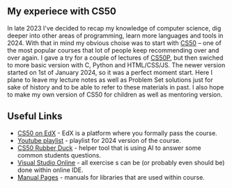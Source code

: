 ## My experiece with CS50
In late 2023 I've decided to recap my knowledge of computer science, dig deeper into other areas of programming, learn more languages and tools in 2024. With that in mind my obvious choise was to start with [CS50](https://pll.harvard.edu/course/cs50-introduction-computer-science) – one of the most popular courses that lot of people keep recommending over and over again. I gave a try for a couple of lectures of [CS50P](https://cs50.harvard.edu/python/2022/), but then swiched to more basic version with C, Python and HTML/CSS/JS. The newer version started on 1st of January 2024, so it was a perfect moment start.
Here I plane to leave my lecture notes as well as Problem Set solutions just for sake of history and to be able to refer to these materials in past. I also hope to make my own version of CS50 for children as well as mentoring version.

## Useful Links
- [CS50 on EdX](https://learning.edx.org/course/course-v1:HarvardX+CS50+X/home) - EdX is a platform where you formally pass the course.
- [Youtube playlist](https://www.youtube.com/playlist?list=PLhQjrBD2T381WAHyx1pq-sBfykqMBI7V4) - playlist for 2024 version of the course.
- [CS50 Rubber Duck](https://cs50.ai/chat) - helper tool that is using AI to answer some common students questions.
- [Visual Studio Online](https://obscure-goldfish-q79g5w6qpgvc99qr.github.dev/?folder=%2Fworkspaces%2F13601748&vscodeChannel=stable) - all exercise s can be (or probably even should be) done within online IDE.
- [Manual Pages](https://manual.cs50.io) - manuals for libraries that are used within course.
